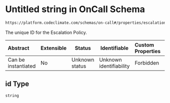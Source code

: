 # Untitled string in OnCall Schema

```txt
https://platform.codeclimate.com/schemas/on-call#/properties/escalationPolicy/properties/id
```

The unique ID for the Escalation Policy.


| Abstract            | Extensible | Status         | Identifiable            | Custom Properties | Additional Properties | Access Restrictions | Defined In                                                                           |
| :------------------ | ---------- | -------------- | ----------------------- | :---------------- | --------------------- | ------------------- | ------------------------------------------------------------------------------------ |
| Can be instantiated | No         | Unknown status | Unknown identifiability | Forbidden         | Allowed               | none                | [OnCall.schema.json\*](../../spec/schemas/OnCall.schema.json "open original schema") |

## id Type

`string`
